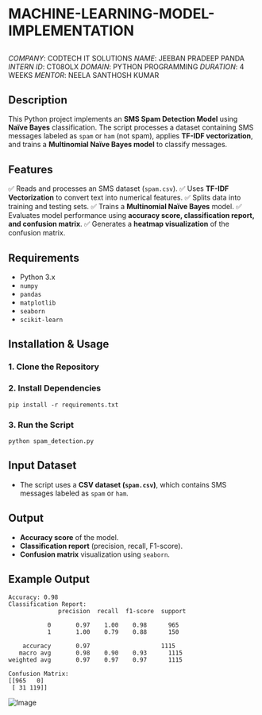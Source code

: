 # MACHINE-LEARNING-MODEL-IMPLEMENTATION
##
*COMPANY*: CODTECH IT SOLUTIONS
*NAME*: JEEBAN PRADEEP PANDA
*INTERN ID*: CT08OLX
*DOMAIN*: PYTHON PROGRAMMING
*DURATION*: 4 WEEKS
*MENTOR*: NEELA SANTHOSH KUMAR

## Description
This Python project implements an **SMS Spam Detection Model** using **Naïve Bayes** classification. The script processes a dataset containing SMS messages labeled as `spam` or `ham` (not spam), applies **TF-IDF vectorization**, and trains a **Multinomial Naïve Bayes model** to classify messages.

## Features
✅ Reads and processes an SMS dataset (`spam.csv`).
✅ Uses **TF-IDF Vectorization** to convert text into numerical features.
✅ Splits data into training and testing sets.
✅ Trains a **Multinomial Naïve Bayes** model.
✅ Evaluates model performance using **accuracy score, classification report, and confusion matrix**.
✅ Generates a **heatmap visualization** of the confusion matrix.

## Requirements
- Python 3.x
- `numpy`
- `pandas`
- `matplotlib`
- `seaborn`
- `scikit-learn`

## Installation & Usage

### 1. Clone the Repository

### 2. Install Dependencies
```
pip install -r requirements.txt
```

### 3. Run the Script
```
python spam_detection.py
```

## Input Dataset
- The script uses a **CSV dataset (`spam.csv`)**, which contains SMS messages labeled as `spam` or `ham`.

## Output
- **Accuracy score** of the model.
- **Classification report** (precision, recall, F1-score).
- **Confusion matrix** visualization using `seaborn`.

## Example Output
```
Accuracy: 0.98
Classification Report:
              precision  recall  f1-score  support

           0       0.97    1.00    0.98      965
           1       1.00    0.79    0.88      150

    accuracy       0.97                    1115
   macro avg       0.98    0.90    0.93      1115
weighted avg       0.97    0.97    0.97      1115

Confusion Matrix:
[[965   0]
 [ 31 119]]
```
![Image](https://github.com/user-attachments/assets/d04b1982-7cd9-4401-a8d4-4d1b63d310d2)





